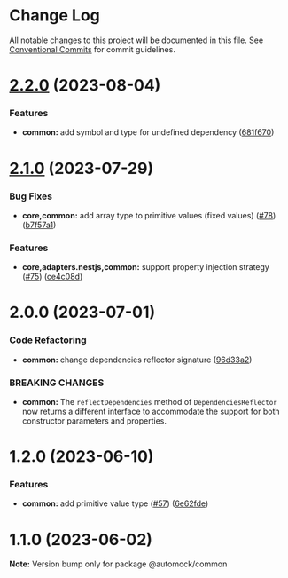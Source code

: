 # Change Log

All notable changes to this project will be documented in this file.
See [Conventional Commits](https://conventionalcommits.org) for commit guidelines.

# [2.2.0](https://github.com/omermorad/automock/compare/@automock/common@2.1.0...@automock/common@2.2.0) (2023-08-04)

### Features

- **common:** add symbol and type for undefined dependency ([681f670](https://github.com/omermorad/automock/commit/681f670ad93f5d6bc000ca946c14e0837bff73ea))

# [2.1.0](https://github.com/omermorad/automock/compare/@automock/common@2.0.0...@automock/common@2.1.0) (2023-07-29)

### Bug Fixes

- **core,common:** add array type to primitive values (fixed values) ([#78](https://github.com/omermorad/automock/issues/78)) ([b7f57a1](https://github.com/omermorad/automock/commit/b7f57a10e7ff3a231a2a69ba7ad3d6c79941ce82))

### Features

- **core,adapters.nestjs,common:** support property injection strategy ([#75](https://github.com/omermorad/automock/issues/75)) ([ce4c08d](https://github.com/omermorad/automock/commit/ce4c08dde68d63f95b766fa0b942d7794069d0bf))

# 2.0.0 (2023-07-01)

### Code Refactoring

- **common:** change dependencies reflector signature ([96d33a2](https://github.com/omermorad/automock/commit/96d33a28c97ad93c8bd27d50b4bdf8ab43d11308))

### BREAKING CHANGES

- **common:** The `reflectDependencies` method of `DependenciesReflector` now returns a different interface to accommodate the support for both constructor parameters and properties.

# 1.2.0 (2023-06-10)

### Features

- **common:** add primitive value type ([#57](https://github.com/omermorad/automock/issues/57)) ([6e62fde](https://github.com/omermorad/automock/commit/6e62fdeafa2956a23ab550935edb6e596d162531))

# 1.1.0 (2023-06-02)

**Note:** Version bump only for package @automock/common
